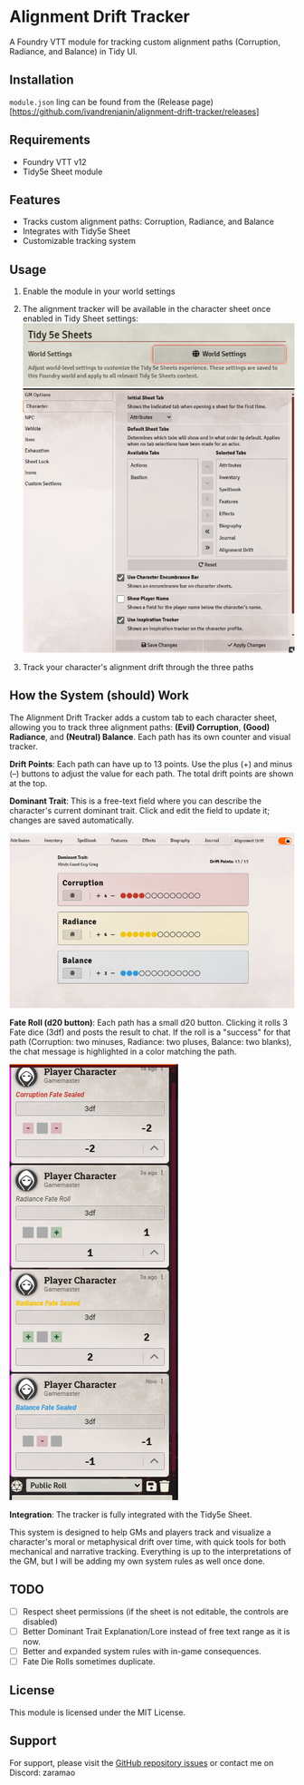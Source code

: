 # Alignment Drift Tracker

A Foundry VTT module for tracking custom alignment paths (Corruption, Radiance, and Balance) in Tidy UI.

## Installation

`module.json` ling can be found from the (Release page)[https://github.com/ivandrenjanin/alignment-drift-tracker/releases]


## Requirements

- Foundry VTT v12
- Tidy5e Sheet module

## Features

- Tracks custom alignment paths: Corruption, Radiance, and Balance
- Integrates with Tidy5e Sheet
- Customizable tracking system

## Usage

1. Enable the module in your world settings
2. The alignment tracker will be available in the character sheet once enabled in Tidy Sheet settings:
![Screenshot of Setting Page 1](assets/screenshots/tidy-sheet-config-1.png)
![Screenshot of Setting Page 2](assets/screenshots/tidy-sheet-config-2.png)

3. Track your character's alignment drift through the three paths

## How the System (should) Work

The Alignment Drift Tracker adds a custom tab to each character sheet, allowing you to track three alignment paths: **(Evil) Corruption**, **(Good) Radiance**, and **(Neutral) Balance**. Each path has its own counter and visual tracker.

**Drift Points**: Each path can have up to 13 points. Use the plus (+) and minus (–) buttons to adjust the value for each path. The total drift points are shown at the top.

**Dominant Trait**: This is a free-text field where you can describe the character's current dominant trait. Click and edit the field to update it; changes are saved automatically.

![Screenshot of Alignment Drift Tracker](assets/screenshots/module-screenshot.png)

**Fate Roll (d20 button)**: Each path has a small d20 button. Clicking it rolls 3 Fate dice (3df) and posts the result to chat. If the roll is a "success" for that path (Corruption: two minuses, Radiance: two pluses, Balance: two blanks), the chat message is highlighted in a color matching the path.

![Screenshot of Fate Roll](assets/screenshots/module-fate-roll-screenshot.png)

**Integration**: The tracker is fully integrated with the Tidy5e Sheet.

This system is designed to help GMs and players track and visualize a character's moral or metaphysical drift over time, with quick tools for both mechanical and narrative tracking. Everything is up to the interpretations of the GM, but I will be adding my own system rules as well once done.

## TODO
- [ ] Respect sheet permissions (if the sheet is not editable, the controls are disabled)
- [ ] Better Dominant Trait Explanation/Lore instead of free text range as it is now.
- [ ] Better and expanded system rules with in-game consequences.
- [ ] Fate Die Rolls sometimes duplicate.

## License

This module is licensed under the MIT License.

## Support

For support, please visit the [GitHub repository issues](https://github.com/ivandrenjanin/alignment-drift-tracker/issues) or contact me on Discord: zaramao 
